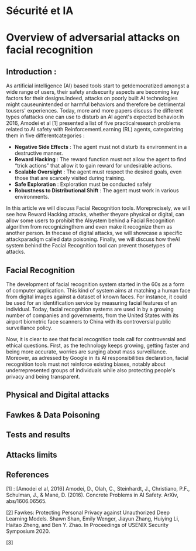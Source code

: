 # Sécurité et IA

# Overview of adversarial attacks on facial recognition

## Introduction : 

As artificial intelligence (AI) based tools start to getdemocratized amongst a wide range of users, their safety andsecurity aspects are becoming key factors for their designs.Indeed, attacks on poorly built AI technologies might  causeunintended or harmful behaviors and therefore be detrimental tousers' experiences.
Today, more and more papers discuss the different types ofattacks one can use to disturb an AI agent's expected behavior.In 2016, Amodei et al [1] presented a list of five practicalresearch problems related to AI safety with ReinforcementLearning (RL) agents, categorizing them in five differentcategories :

- **Negative Side Effects** : The agent must not disturb its environment in a destructive manner.
- **Reward Hacking** : The reward function must not allow the agent to find “trick actions” that allow it to gain reward for undesirable actions.
- **Scalable Oversight** : The agent must respect the desired goals, even those that are scarcely visited during training.
- **Safe Exploration** : Exploration must be conducted safely
- **Robustness to Distributional Shift** : The agent must work in various environments.

In this article we will discuss Facial Recognition tools. Moreprecisely, we will see how Reward Hacking attacks, whether theyare physical or digital, can allow some users to prohibit the AIsystem behind a Facial Recognition algorithm from recognizingthem and even make it recognize them as another person. In thecase of digital attacks, we will showcase a specific attackparadigm called data poisoning. Finally, we will discuss how theAI system behind the Facial Recognition tool can prevent thosetypes of attacks. 

## Facial Recognition

The development of facial recognition system started in the 60s as a form of computer application. This kind of system aims at matching a human face from digital images against a dataset of known faces. For instance, it could be used for an identification service by measuring facial features of an individual. Today, facial recognition systems are used in by a growing number of companies and governments, from the United States with its airport biometric face scanners to China with its controversial public surveillance policy.

Now, it is clear to see that facial recognition tools call for controversial and ethical questions. First, as the technology keeps growing, getting faster and being more accurate, worries are surging about mass surveillance. Moreover, as adressed by Google in its AI responsibilities declaration, facial recognition tools must not reinforce existing biases, notably about underrepresented groups of individuals while also protecting people's privacy and being transparent.

## Physical and Digital attacks



## Fawkes & Data Poisoning



## Tests and results



## Attacks limits




## References 

[1] : [Amodei el al, 2016] Amodei, D., Olah, C., Steinhardt, J., Christiano, P.F., Schulman, J., & Mané, D. (2016). Concrete Problems in AI Safety. ArXiv, abs/1606.06565.

[2] Fawkes: Protecting Personal Privacy against Unauthorized Deep Learning Models.
Shawn Shan, Emily Wenger, Jiayun Zhang, Huiying Li, Haitao Zheng, and Ben Y. Zhao.
In Proceedings of USENIX Security Symposium 2020. 

[3] 

